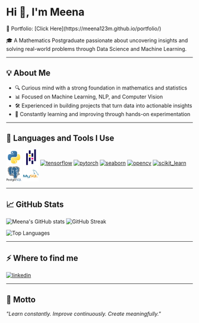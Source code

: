  <h1>Hi 👋, I'm Meena</h1>
🔗 Portfolio: [Click Here](https://meena123m.github.io/portfolio/)



<p>🎓 A Mathematics Postgraduate passionate about uncovering insights and solving real-world problems through Data Science and Machine Learning.</p>

---

<h2>💡 About Me</h2>

<ul>
  <li>🔍 Curious mind with a strong foundation in mathematics and statistics</li>
  <li>📊 Focused on Machine Learning, NLP, and Computer Vision</li>
  <li>🛠️ Experienced in building projects that turn data into actionable insights</li>
  <li>🎯 Constantly learning and improving through hands-on experimentation</li>
</ul>

---

<h2>🚀 Languages and Tools I Use</h2>

<p>
  <a target="_blank" href="#"><img src="https://raw.githubusercontent.com/devicons/devicon/master/icons/python/python-original.svg" alt="python" width="42" height="42" /></a>
  <a target="_blank" href="#"><img src="https://raw.githubusercontent.com/devicons/devicon/2ae2a900d2f041da66e950e4d48052658d850630/icons/pandas/pandas-original.svg" alt="pandas" width="42" height="42" /></a>
  <a target="_blank" href="#"><img src="https://www.vectorlogo.zone/logos/tensorflow/tensorflow-icon.svg" alt="tensorflow" width="42" height="42" /></a>
  <a target="_blank" href="#"><img src="https://www.vectorlogo.zone/logos/pytorch/pytorch-icon.svg" alt="pytorch" width="42" height="42" /></a>
  <a target="_blank" href="#"><img src="https://seaborn.pydata.org/_images/logo-mark-lightbg.svg" alt="seaborn" width="42" height="42" /></a>
  <a target="_blank" href="#"><img src="https://www.vectorlogo.zone/logos/opencv/opencv-icon.svg" alt="opencv" width="42" height="42" /></a>
  <a target="_blank" href="#"><img src="https://upload.wikimedia.org/wikipedia/commons/0/05/Scikit_learn_logo_small.svg" alt="scikit_learn" width="42" height="42" /></a>
  <a target="_blank" href="#"><img src="https://raw.githubusercontent.com/devicons/devicon/master/icons/postgresql/postgresql-original-wordmark.svg" alt="postgresql" width="42" height="42" /></a>
  <a target="_blank" href="#"><img src="https://raw.githubusercontent.com/devicons/devicon/master/icons/mysql/mysql-original-wordmark.svg" alt="mysql" width="42" height="42" /></a>
</p>

---
<h2>📈 GitHub Stats</h2>

<p align="left">
  <img src="https://github-readme-stats.vercel.app/api?username=Meena123M&show_icons=true&theme=default&hide=stars" alt="Meena's GitHub stats" width="48%" />
  <img src="https://github-readme-streak-stats.herokuapp.com/?user=Meena123M&theme=default" alt="GitHub Streak" width="48%" />
</p>

<p>
  <img src="https://github-readme-stats.vercel.app/api/top-langs/?username=Meena123M&layout=compact" alt="Top Languages" />
</p>

---

<h2>⚡️ Where to find me</h2>

<p>
  <a target="_blank" href="https://www.linkedin.com/in/meenamdatascientist/">
    <img src="https://img.shields.io/badge/LinkedIn-Profile?style=for-the-badge&logo=linkedin&logoColor=white&color=0a66c2" alt="linkedin" />
  </a>
</p>

---

<h2>🧠 Motto</h2>

<p><em>"Learn constantly. Improve continuously. Create meaningfully."</em></p>
